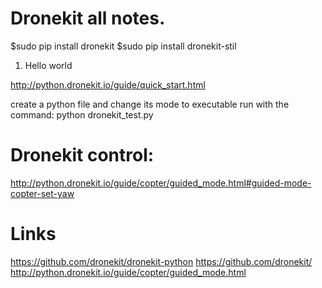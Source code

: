 # Dronekit all notes.

$sudo pip install dronekit
$sudo pip install dronekit-stil

1. Hello world

http://python.dronekit.io/guide/quick_start.html

create a python file and change its mode to executable
run with the command: python dronekit_test.py

# Dronekit control:

http://python.dronekit.io/guide/copter/guided_mode.html#guided-mode-copter-set-yaw


# Links
https://github.com/dronekit/dronekit-python
https://github.com/dronekit/
http://python.dronekit.io/guide/copter/guided_mode.html
